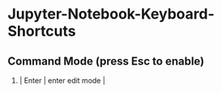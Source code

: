 # Jupyter-Notebook-Keyboard-Shortcuts

## Command Mode (press Esc to enable)
1. | Enter | enter edit mode |